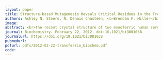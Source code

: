 ```yaml
---
layout: paper
title: Structure-based Mutagenesis Reveals Critical Residues in the Transferrin Receptor Participating in the Mechanism of pH-induced Release of Iron from Human Serum Transferrin
authors: Ashley N. Steere, N. Dennis Chasteen, <b>Brendan F. Miller</b>, Valerie C. Smith, Ross T. A. MacGillivray, Anne B. Mason
image:
abstract: <br>The recent crystal structure of two monoferric human serum transferrin (FeNhTF) molecules bound to the soluble portion of the homodimeric transferrin receptor (sTFR) has provided new details about this binding interaction that dictates the delivery of iron to cells. Specifically, substantial rearrangements in the homodimer interface of the sTFR occur as a result of the binding of the two FeNhTF molecules. Mutagenesis of selected residues in the sTFR highlighted in the structure was undertaken to evaluate the effect on function. Elimination of Ca<sup>2+</sup> binding in the sTFR by mutating two of four coordinating residues ([E465A,E468A]) results in low production of an unstable and aggregated sTFR. Mutagenesis of two histidines ([H475A,H684A]) at the dimer interface had little effect on the kinetics of release of iron at pH 5.6 from either lobe, reflecting the inaccessibility of this cluster to solvent. Creation of an H318A sTFR mutant allows assignment of a small pH-dependent initial decrease in the magnitude of the fluorescence signal to His318. Removal of the four C-terminal residues of the sTFR, Asp757-Asn758-Glu759-Phe760, eliminates pH-stimulated release of iron from the C-lobe of the Fe2hTF/sTFR Δ757–760 complex. The inability of this sTFR mutant to bind and stabilize protonated hTF His349 (a pH-inducible switch) in the C-lobe of hTF accounts for the loss. Collectively, these studies support a model in which a series of pH-induced events involving both TFR residue His318 and hTF residue His349 occurs to promote receptor-stimulated release of iron from the C-lobe of hTF.
journal: Biochemistry. February 22, 2012. doi:10.1021/bi3001038
journalurl: https://doi.org/10.1021/bi3001038
pubmedurl:
pdfurl: pdfs/2012-02-22-transferrin_biochem.pdf
code:
---
```

